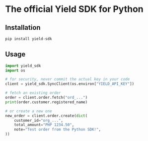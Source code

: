 # The official Yield SDK for Python

## Installation

```sh
pip install yield-sdk
```

## Usage

```python
import yield_sdk
import os

# for security, never commit the actual key in your code
client = yield_sdk.SyncClient(os.environ["YIELD_API_KEY"])

# fetch an existing order
order = client.order.fetch("ord_...")
print(order.customer.registered_name)

# or create a new one
new_order = client.order.create(dict(
    customer_id="org_...",
    total_amount="PHP 1234.50",
    note="Test order from the Python SDK!",
))
```
